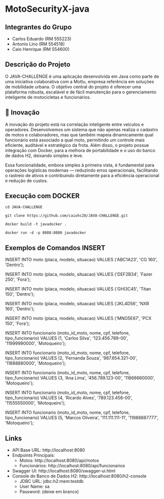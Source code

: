 # MotoSecurityX-java

## Integrantes do Grupo

- Carlos Eduardo (RM 555223)
- Antonio Lino (RM 554518)
- Caio Henrique (RM 554600)

## Descrição do Projeto
O JAVA-CHALLENGE é uma aplicação desenvolvida em Java como parte de uma iniciativa colaborativa com a Mottu, empresa referência em soluções de mobilidade urbana. O objetivo central do projeto é oferecer uma plataforma robusta, escalável e de fácil manutenção para o gerenciamento inteligente de motocicletas e funcionários.

## 🚀 Inovação
A inovação do projeto está na correlação inteligente entre veículos e operadores. Desenvolvemos um sistema que não apenas realiza o cadastro de motos e colaboradores, mas que também mapeia dinamicamente qual funcionário está associado a qual moto, permitindo um controle mais eficiente, auditável e estratégico da frota. Além disso, o projeto possue integração com Docker, para a melhora de portabilidade e o uso do banco de dados H2, deixando simples e leve.

Essa funcionalidade, embora simples à primeira vista, é fundamental para operações logísticas modernas — reduzindo erros operacionais, facilitando o rastreio de ativos e contribuindo diretamente para a eficiência operacional e redução de custos.

## Execução com DOCKER

``
cd JAVA-CHALLENGE
``

``
git clone https://github.com/caiohc28/JAVA-CHALLENGE.git
``

``
docker build -t javadocker .
``

``
docker run -d -p 8088:8080 javadocker
``

## Exemplos de Comandos INSERT 
INSERT INTO moto (placa, modelo, situacao) VALUES ('ABC1A23', 'CG 160', 'Dentro');

INSERT INTO moto (placa, modelo, situacao) VALUES ('DEF2B34', 'Fazer 250', 'Fora');

INSERT INTO moto (placa, modelo, situacao) VALUES ('GHI3C45', 'Titan 150', 'Dentro');

INSERT INTO moto (placa, modelo, situacao) VALUES ('JKL4D56', 'NXR 160', 'Dentro');

INSERT INTO moto (placa, modelo, situacao) VALUES ('MNO5E67', 'PCX 150', 'Fora');

INSERT INTO funcionario (moto_id_moto, nome, cpf, telefone, tipo_funcionario) VALUES (1, 'Carlos Silva', '123.456.789-00', '11999990000', 'Motoqueiro');

INSERT INTO funcionario (moto_id_moto, nome, cpf, telefone, tipo_funcionario) VALUES (2, 'Fernanda Souza', '987.654.321-00', '11888880000', 'Motoqueiro');

INSERT INTO funcionario (moto_id_moto, nome, cpf, telefone, tipo_funcionario) VALUES (3, 'Ana Lima', '456.789.123-00', '11666660000', 'Motoqueiro');

INSERT INTO funcionario (moto_id_moto, nome, cpf, telefone, tipo_funcionario) VALUES (4, 'Ricardo Alves', '789.123.456-00', '11555550000', 'Motoqueiro');

INSERT INTO funcionario (moto_id_moto, nome, cpf, telefone, tipo_funcionario) VALUES (5, 'Marcos Oliveira', '111.111.111-11', '11988887777', 'Motoqueiro');


## Links

- API Base URL: http://localhost:8080
- Endpoints Principais:
  - Motos: http://localhost:8080/api/motos
  - Funcionários: http://localhost:8080/api/funcionarios
- Swagger UI: http://localhost:8080/swagger-ui.html
- Console do Banco de Dados H2: http://localhost:8080/h2-console
  - JDBC URL: jdbc:h2:mem:testdb
  - User Name: sa
  - Password: (deixe em branco)

